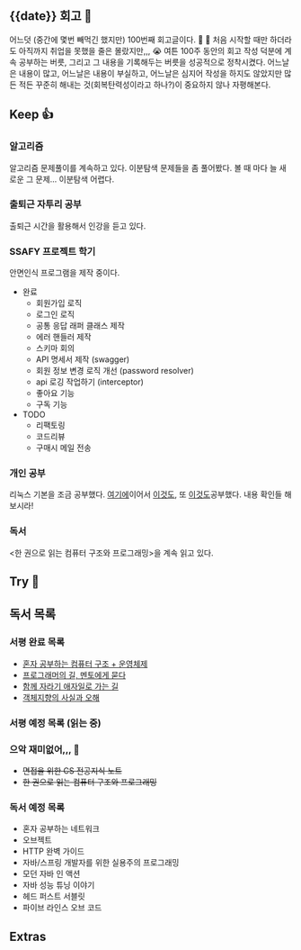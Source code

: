 ## {{date}} 회고 💬
어느덧 (중간에 몇번 빼먹긴 했지만) 100번째 회고글이다. 🙌 🙌 처음 시작할 때만 하더라도 아직까지 취업을 못했을 줄은 몰랐지만,,, 😭 여튼 100주 동안의 회고 작성 덕분에 계속 공부하는 버릇, 그리고 그 내용을 기록해두는 버릇을 성공적으로 정착시켰다. 어느날은 내용이 많고, 어느날은 내용이 부실하고, 어느날은 심지어 작성을 하지도 않았지만 많든 적든 꾸준히 해내는 것(회복탄력성이라고 하나?)이 중요하지 않나 자평해본다.

## Keep 👍
### 알고리즘
알고리즘 문제풀이를 계속하고 있다. 이분탐색 문제들을 좀 풀어봤다. 볼 때 마다 늘 새로운 그 문제... 이분탐색 어렵다.

### 출퇴근 자투리 공부
출퇴근 시간을 활용해서 인강을 듣고 있다.

### SSAFY 프로젝트 학기
안면인식 프로그램을 제작 중이다.

- 완료
	- 회원가입 로직
	- 로그인 로직
	- 공통 응답 래퍼 클래스 제작
	- 에러 핸들러 제작
	- 스키마 회의
	- API 명세서 제작 (swagger)
	- 회원 정보 변경 로직 개선 (password resolver)
	- api 로깅 작업하기 (interceptor)
	- 좋아요 기능
	- 구독 기능
- TODO
	- 리팩토링
	- 코드리뷰
	- 구매시 메일 전송


### 개인 공부
리눅스 기본을 조금 공부했다. [여기에](https://velog.io/@regular_jk_kim/리눅스-기본-명령어)이어서 [이것도](https://velog.io/@regular_jk_kim/리눅스-권한-관리), 또 [이것도](https://velog.io/@regular_jk_kim/리눅스-기본-명령어-2)공부했다. 내용 확인들 해보시라!

### 독서
<한 권으로 읽는 컴퓨터 구조와 프로그래밍>을 계속 읽고 있다.

## Try 🧚

## 독서 목록

### 서평 완료 목록
- [혼자 공부하는 컴퓨터 구조 + 운영체제](https://velog.io/@regular_jk_kim/혼자-공부하는-컴퓨터-구조-운영체제-를-읽고)
- [프로그래머의 길, 멘토에게 묻다](https://velog.io/@regular_jk_kim/프로그래머의-길-멘토에게-묻다-를-읽고-24jpq345)
- [함께 자라기 애자일로 가는 길](https://velog.io/@regular_jk_kim/함께-자라기-를-읽고)
- [객체지향의 사실과 오해](https://velog.io/@regular_jk_kim/객체지향의-사실과-오해-를-읽고)

###  서평 예정 목록 (읽는 중) 

### 으악 재미없어,,, 🤪
- ~~면접을 위한 CS 전공지식 노트~~
- ~~한 권으로 읽는 컴퓨터 구조와 프로그래밍~~

### 독서 예정 목록
- 혼자 공부하는 네트워크
- 오브젝트
- HTTP 완벽 가이드
- 자바/스프링 개발자를 위한 실용주의 프로그래밍
- 모던 자바 인 액션
- 자바 성능 튜닝 이야기 
- 헤드 퍼스트 서블릿
- 파이브 라인스 오브 코드

## Extras